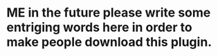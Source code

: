 # ME in the future please write some entriging words here in order to make people download this plugin.
